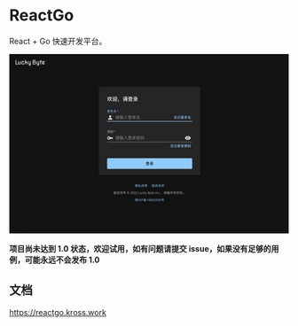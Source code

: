 # ReactGo

React + Go 快速开发平台。

![截屏](screenshot.jpg)

**项目尚未达到 1.0 状态，欢迎试用，如有问题请提交 issue，如果没有足够的用例，可能永远不会发布 1.0**

## 文档

https://reactgo.kross.work
